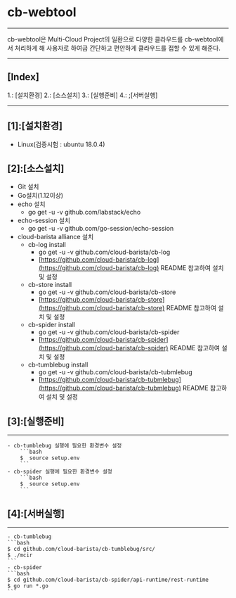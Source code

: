 cb-webtool
==========
***
cb-webtool은 Multi-Cloud Project의 일환으로 다양한 클라우드를 cb-webtool에서 처리하게 해 사용자로 하여금 간단하고 편안하게 클라우드를 접할 수 있게 해준다.
***
## [Index]
1.: [설치환경]
2.: [소스설치]
3.: [실행준비]
4.: ;[서버실행]
***
## [1]:[설치환경]
 - Linux(검증시험 : ubuntu 18.0.4)

## [2]:[소스설치]
 - Git 설치
 - Go설치(1.12이상)
 - echo 설치
    - go get -u -v github.com/labstack/echo
 - echo-session 설치
    - go get -u -v github.com/go-session/echo-session
 - cloud-barista alliance 설치
    - cb-log install
        - go get -u -v github.com/cloud-barista/cb-log
        - [https://github.com/cloud-barista/cb-log](https://github.com/cloud-barista/cb-log) README 참고하여 설치 및 설정
    - cb-store install
        - go get -u -v github.com/cloud-barista/cb-store
        - [https://github.com/cloud-barista/cb-store](https://github.com/cloud-barista/cb-store) README 참고하여 설치 및 설정
    - cb-spider install
        - go get -u -v github.com/cloud-barista/cb-spider
        - [https://github.com/cloud-barista/cb-spider](https://github.com/cloud-barista/cb-spider) README 참고하여 설치 및 설정
    - cb-tumblebug install
        - go get -u -v github.com/cloud-barista/cb-tubmlebug
        - [https://github.com/cloud-barista/cb-tubmlebug](https://github.com/cloud-barista/cb-tubmlebug) README 참고하여 설치 및 설정

## [3]:[실행준비]
***
    - cb-tumblebug 실행에 필요한 환경변수 설정
        ```bash
        $  source setup.env
        ```
    - cb-spider 실행에 필요한 환경변수 설정
        ```bash
        $  source setup.env
        ```
## [4]:[서버실행]
***
    - cb-tumblebug
    ```bash
    $ cd github.com/cloud-barista/cb-tumblebug/src/
    $ ./mcir
    ```
    - cb-spider
    ```bash
    $ cd github.com/cloud-barista/cb-spider/api-runtime/rest-runtime
    $ go run *.go
    ```

